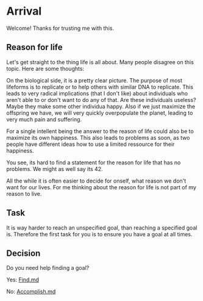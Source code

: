 # Arrival

Welcome! Thanks for trusting me with this.

## Reason for life

Let's get straight to the thing life is all about. Many people disagree on this topic. Here are some thoughts:

On the biological side, it is a pretty clear picture. The purpose of most lifeforms is to replicate or to help others with similar DNA to replicate.
This leads to very radical implications (that I don't like) about individuals who aren't able to or don't want to do any of that. Are these individuals useless?
Maybe they make some other individua happy.
Also if we just maximize the offspring we have, we will very quickly overpopulate the planet, leading to very much pain and suffering.

For a single intellent being the answer to the reason of life could also be to maximize its own happiness.
This also leads to problems as soon, as two people have different ideas how to use a limited ressource for their happiness.

You see, its hard to find a statement for the reason for life that has no problems. We might as well say its 42.

All the while it is often easier to decide for onself, what reason we don't want for our lives.
For me thinking about the reason for life is not part of my reason to live.

## Task

It is way harder to reach an unspecified goal, than reaching a specified goal is. 
Therefore the first task for you is to ensure you have a goal at all times.

## Decision

Do you need help finding a goal?

Yes: [Find.md](Find.md)

No: [Accomplish.md](Accomplish.md)
